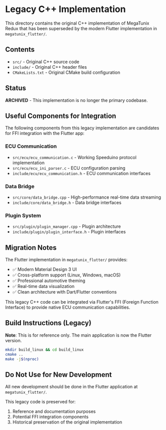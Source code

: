 # Legacy C++ Implementation

This directory contains the original C++ implementation of MegaTunix Redux that has been superseded by the modern Flutter implementation in `megatunix_flutter/`.

## Contents

- `src/` - Original C++ source code
- `include/` - Original C++ header files  
- `CMakeLists.txt` - Original CMake build configuration

## Status

**ARCHIVED** - This implementation is no longer the primary codebase.

## Useful Components for Integration

The following components from this legacy implementation are candidates for FFI integration with the Flutter app:

### ECU Communication
- `src/ecu/ecu_communication.c` - Working Speeduino protocol implementation
- `src/ecu/ecu_ini_parser.c` - ECU configuration parsing
- `include/ecu/ecu_communication.h` - ECU communication interfaces

### Data Bridge
- `src/core/data_bridge.cpp` - High-performance real-time data streaming
- `include/core/data_bridge.h` - Data bridge interfaces

### Plugin System
- `src/plugin/plugin_manager.cpp` - Plugin architecture
- `include/plugin/plugin_interface.h` - Plugin interfaces

## Migration Notes

The Flutter implementation in `megatunix_flutter/` provides:
- ✅ Modern Material Design 3 UI
- ✅ Cross-platform support (Linux, Windows, macOS)
- ✅ Professional automotive theming
- ✅ Real-time data visualization
- ✅ Clean architecture with Dart/Flutter conventions

This legacy C++ code can be integrated via Flutter's FFI (Foreign Function Interface) to provide native ECU communication capabilities.

## Build Instructions (Legacy)

**Note**: This is for reference only. The main application is now the Flutter version.

```bash
mkdir build_linux && cd build_linux
cmake ..
make -j$(nproc)
```

## Do Not Use for New Development

All new development should be done in the Flutter application at `megatunix_flutter/`.

This legacy code is preserved for:
1. Reference and documentation purposes
2. Potential FFI integration components
3. Historical preservation of the original implementation